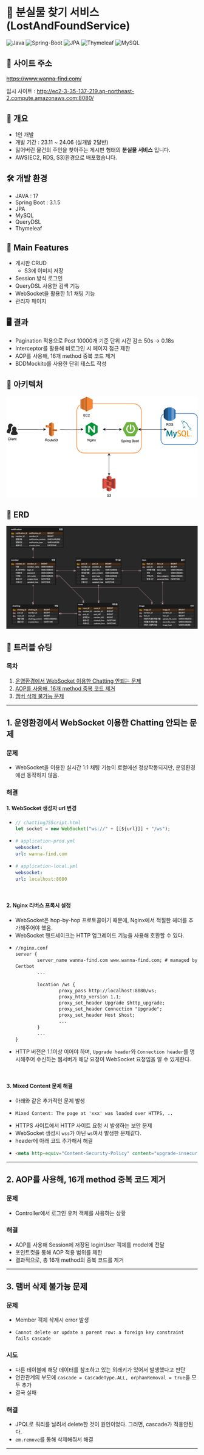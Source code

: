 # 🌲 분실물 찾기 서비스 (LostAndFoundService)
![Java](https://img.shields.io/badge/JAVA-007396?style=for-the-badge&logo=java&logoColor=white)
![Spring-Boot](https://img.shields.io/badge/Spring-6DB33F?style=for-the-badge&logo=Spring&logoColor=white)
![JPA](https://img.shields.io/badge/jpa-00555?style=for-the-badge&logo=jpa&logoColor=white)
![Thymeleaf](https://img.shields.io/badge/Thymeleaf-%23005C0F.svg?style=for-the-badge&logo=Thymeleaf&logoColor=white)
![MySQL](https://img.shields.io/badge/mysql-4479A1?style=for-the-badge&logo=mysql&logoColor=white)

## 📌 사이트 주소
~~https://www.wanna-find.com/~~

임시 사이트 : http://ec2-3-35-137-219.ap-northeast-2.compute.amazonaws.com:8080/


## 📖 개요
  - 1인 개발
  - 개발 기간 : 23.11 ~ 24.06 (실개발 2달반)
  - 잃어버린 물건의 주인을 찾아주는 게시판 형태의 **분실물 서비스** 입니다.
  - AWS(EC2, RDS, S3)환경으로 배포했습니다.

## 🛠 개발 환경
- JAVA : 17
- Spring Boot : 3.1.5
- JPA
- MySQL
- QueryDSL
- Thymeleaf


## 💎 Main Features
- 게시판 CRUD
  - S3에 이미지 저장
- Session 방식 로그인
- QueryDSL 사용한 검색 기능
- WebSocket을 활용한 1:1 채팅 기능
- 관리자 페이지

## 🖥️ 결과
- Pagination 적용으로 Post 10000개 기준 단위 시간 감소 50s -> 0.18s
- Interceptor를 활용해 비로그인 시 페이지 접근 제한
- AOP를 사용해, 16개 method 중복 코드 제거
- BDDMockito를 사용한 단위 테스트 작성

 
## 🧭 아키텍처
![아키텍처1.png](docs%2Fimg%2F%EC%95%84%ED%82%A4%ED%85%8D%EC%B2%981.png)


## 💾 ERD
![ERD.png](docs/img/ERDv7.png)


## 🎯 트러블 슈팅
### 목차

1. [운영환경에서 WebSocket 이용한 Chatting 안되는 문제](#1-운영환경에서-websocket-이용한-chatting-안되는-문제)
2. [AOP를 사용해, 16개 method 중복 코드 제거](#2-aop를-사용해-16개-method-중복-코드-제거)
3. [맴버 삭제 불가능 문제](#3-맴버-삭제-불가능-문제)

--- 

## 1. 운영환경에서 WebSocket 이용한 Chatting 안되는 문제
### 문제
* WebSocket을 이용한 실시간 1:1 채팅 기능이 로컬에선 정상작동되지만, 운영환경에선 동작하지 않음.

### 해결

#### 1. WebSocket 생성자 url 변경

- ```js
  // chattingJSScript.html
  let socket = new WebSocket("ws://" + [[${url}]] + "/ws");
  ```
- ```yaml
  # application-prod.yml
  websocket:
  url: wanna-find.com
  ```
- ```yaml
  # application-local.yml
  websocket:
  url: localhost:8080
  ```

<br>

#### 2. Nginx 리버스 프록시 설정

* WebSocket은 hop-by-hop 프로토콜이기 때문에, Nginx에서 적절한 헤더를 추가해주어야 했음.
* WebSocket 핸드셰이크는 HTTP 업그레이드 기능을 사용해 호환할 수 있다.
* ```
  //nginx.conf
  server {
          server_name wanna-find.com www.wanna-find.com; # managed by Certbot
          ...

          location /ws {
                  proxy_pass http://localhost:8080/ws;
                  proxy_http_version 1.1;
                  proxy_set_header Upgrade $http_upgrade;
                  proxy_set_header Connection "Upgrade";
                  proxy_set_header Host $host;
                  ...
          }
          ...
  }
  ```
* HTTP 버전은 1.1이상 이어야 하며, `Upgrade header`와 `Connection header`를 명시해주어 수신하는 웹서버가 해당 요청이 WebSocket 요청임을 알 수 있게한다.

<br>

#### 3. Mixed Content 문제 해결
- 아래와 같은 추가적인 문제 발생
- ```
  Mixed Content: The page at 'xxx' was loaded over HTTPS, ..
  ```
- HTTPS 사이트에서 HTTP 사이트 요청 시 발생하는 보안 문제
- WebSocket 생성시 `wss`가 아닌 `ws`여서 발생한 문제같다.
- header에 아래 코드 추가해서 해결
- ```html
  <meta http-equiv="Content-Security-Policy" content="upgrade-insecure-requests">
  ```

---

## 2. AOP를 사용해, 16개 method 중복 코드 제거
### 문제
* Controller에서 로그인 유저 객체를 사용하는 상황  

### 해결
* AOP를 사용해 Session에 저장된 loginUser 객체를 model에 전달
* 포인트컷을 통해 AOP 적용 범위를 제한
* 결과적으로, 총 16개 method의 중복 코드를 제거  

---


## 3. 맴버 삭제 불가능 문제
### 문제
  - Member 객체 삭제시 error 발생
  - ```
    Cannot delete or update a parent row: a foreign key constraint fails cascade
    ```
### 시도
  - 다른 테이블에 해당 데이터를 참조하고 있는 외래키가 있어서 발생했다고 판단
  - 연관관계의 부모에 `cascade = CascadeType.ALL, orphanRemoval = true`을 모두 추가
  - 결국 실패
### 해결
  - JPQL로 쿼리를 날려서 delete한 것이 원인이었다. 그러면, cascade가 적용안된다.
  - `em.remove`를 통해 삭제해줘서 해결
---




